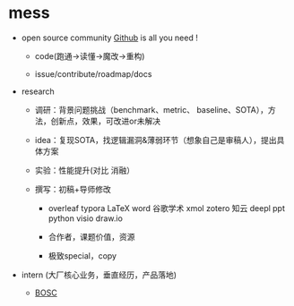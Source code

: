 # mess

- open source community [Github](https://github.com/xyfgemini) is all you need ! 
	- code(跑通->读懂->魔改->重构)  
	
	- issue/contribute/roadmap/docs
	
		

- research

  - 调研：背景问题挑战（benchmark、metric、 baseline、SOTA），方法，创新点，效果，可改进or未解决

  - idea：复现SOTA，找逻辑漏洞&薄弱环节（想象自己是审稿人），提出具体方案

  - 实验：性能提升(对比 消融）

  - 撰写：初稿+导师修改

  	- overleaf typora LaTeX word 谷歌学术 xmol zotero 知云 deepl ppt python visio draw.io 

  	- 合作者，课题价值，资源

  	- 极致special，copy

  		


- intern (大厂核心业务，垂直经历，产品落地)
  - [BOSC](https://shinezyy.github.io/ArchShineZ/post/recruit-dsa/)

  	
